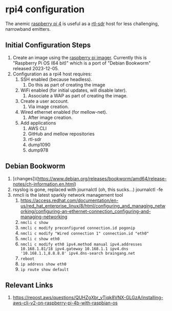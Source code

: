 # rpi4 configuration
The anemic [raspberry pi 4](https://www.raspberrypi.com/products/raspberry-pi-4-model-b/) is useful as a [rtl-sdr](https://www.rtl-sdr.com/) host for less challenging, narrowband emitters.

## Initial Configuration Steps
1. Create an image using the [raspberry pi imager](https://www.raspberrypi.com/news/raspberry-pi-imager-imaging-utility/).  Currently this is "Raspberry Pi OS (64 bit)" which is a port of "Debian Bookworm" released 2023-12-05.
1. Configuration as a rpi4 host requires:
    1.  SSH enabled (because headless).
        1. Do this as part of creating the image
    1.  WiFi enabled (for initial updates, will disable later).
        1. Associate a WAP as part of creating the image.
    1.  Create a user account.
        1. Via image creation.
    1.  Wired ethernet enabled (for mellow-net).
        1. After image creation.
    1.  Add applications
        1. AWS CLI
        1. GitHub and mellow repositories
        1. rtl-sdr
        1. dump1090
        1. dump978

## Debian Bookworm
1. [changes])(https://www.debian.org/releases/bookworm/amd64/release-notes/ch-information.en.html)
1. rsyslog is gone, replaced with journalctl (oh, this sucks...) journalctl -fe
1. nmcli is the latest sparkly network management tool
    1. https://access.redhat.com/documentation/en-us/red_hat_enterprise_linux/8/html/configuring_and_managing_networking/configuring-an-ethernet-connection_configuring-and-managing-networking
    1. ```nmcli c show```
    1. ```nmcli c modify preconfigured connection.id pogonip```
    1. ```nmcli c modify "Wired connection 1" connection.id "eth0"```
    1. ```nmcli c show eth0```
    1. ```nmcli c modify eth0 ipv4.method manual ipv4.addresses 10.168.1.81/18 ipv4.gateway 10.168.1.1 ipv4.dns '10.168.1.1,8.8.8.8' ipv4.dns-search braingang.net```
    1. ```reboot```
    1. ```ip address show eth0```
    1. ```ip route show default```

## Relevant Links
1. https://repost.aws/questions/QUHZgXbr_vTjqk8VNX-GLGzA/installing-aws-cli-v2-on-raspberry-pi-4b-with-raspbian-os